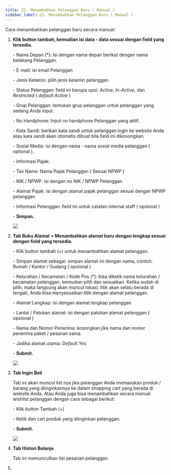 ```yaml
---
title: 21. Menambahkan Pelanggan Baru ( Manual )
sidebar_label: 21. Menambahkan Pelanggan Baru ( Manual )
---
```

Cara menambahkan pelanggan baru secara manual: 

1. **K﻿lik button tambah, kemudian isi data - data sesuai dengan field yang tersedia.**

   \-﻿ Nama Depan (*): Isi dengan nama depan berikut dengan nama belakang Pelanggan.

   \-﻿ E-mail: isi email Pelanggan

   \-﻿ Jenis Kelamin: pilih jenis kelamin pelanggan

   \-﻿ Status Pelanggan: field ini berupa opsi: *Active*, *In-Active*, dan *Restricted* ( *default Active* )

   \-﻿ Grup Pelanggan: tentukan grup pelanggan untuk pelanggan yang sedang Anda input. 

   \-﻿ No Handphone: Input no handphone Pelanggan yang aktif.

   \-﻿ Kata Sandi: berikan kata sandi untuk pelanggan login ke website Anda atau kata sandi akan otomatis dibuat bila field ini dikosongkan.

   \-﻿ Sosial Media: isi dengan nama - nama sosial media pelanggan ( optional ).

   \-﻿ Informasi Pajak: 

   \- Tax Name: Nama Pajak Pelanggan ( Sesuai NPWP )

   \- NIK / NPWP: isi dengan no NIK / NPWP Pelanggan

   \- Alamat Pajak: isi dengan alamat pajak pelanggan sesuai dengan NPWP pelanggan

   \-﻿ Informasi Pelanggan: field ini untuk catatan internal staff ( opsional )

   \-﻿ **Simpan.**

   ![](/img/21.-menambahkan-pelanggan-manual-update-.png)
2. **T﻿ab Buku Alamat > Menambahkan alamat baru dengan lengkap sesuai dengan field yang tersedia.**

   \-﻿ Klik button tambah (+) untuk menambahkan alamat pelanggan. 

   \-﻿ Simpan alamat sebagai: simpan alamat ini dengan nama, contoh: Rumah / Kantor / Gudang ( opsional )

   \-﻿ Kelurahan / Kecamatan / Kode Pos (*): bisa diketik nama kelurahan / kecamatan pelanggan, kemudian pilih dan sesuaikan. Ketika sudah di pilih, maka langsung akan muncul lokasi, titik akan selalu berada di tengah, Anda bisa menyesuaikan titik dengan alamat pelanggan.

   \-﻿ Alamat Lengkap: isi dengan alamat lengkap pelanggan

   \-﻿ Lantai / Patokan alamat: isi dengan patokan alamat pelanggan ( opsional )

   \-﻿ Nama dan Nomor Penerima: kosongkan jika nama dan nomor penerima paket / pesanan sama. 

   \-﻿ Jadika alamat utama: *Default Yes*

   \-﻿ **Submit.** 

   ![](/img/21.-menambahkan-alamat-pelanggan-update-.png)
3. **T﻿ab Ingin Beli**

   T﻿ab ini akan muncul list nya jika pelanggan Anda memasukan produk / barang yang diinginkannya ke dalam shopping cart yang berada di website Anda. Atau Anda juga bisa menambahkan secara manual wishlist pelanggan dengan cara sebagai berikut:

   \-﻿ Klik *button* Tambah (+)

   \-﻿ Ketik dan cari produk yang diinginkan pelanggan.

   \-﻿ **Submit.**

   ![](/img/21.-menambahkan-wishlist-pelanggan-update-.png)
4. **T﻿ab Histori Belanja**

   T﻿ab ini memunculkan list pesanan pelanggan.
5.